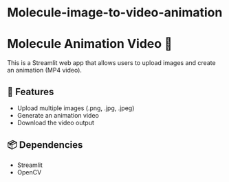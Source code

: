 # Molecule-image-to-video-animation

# Molecule Animation Video 🎥

This is a Streamlit web app that allows users to upload images and create an animation (MP4 video).  

## 🚀 Features
- Upload multiple images (.png, .jpg, .jpeg)
- Generate an animation video
- Download the video output

## 📦 Dependencies
- Streamlit
- OpenCV
